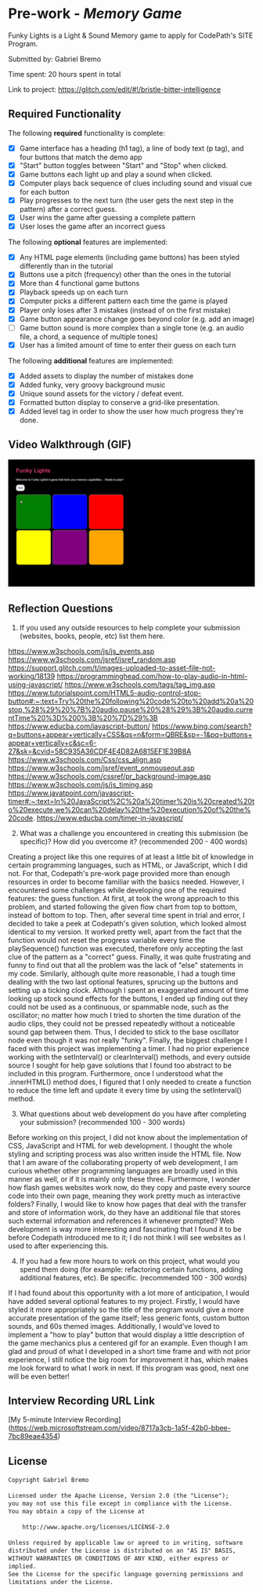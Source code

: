 # Pre-work - *Memory Game*

Funky Lights is a Light & Sound Memory game to apply for CodePath's SITE Program. 

Submitted by: Gabriel Bremo

Time spent: 20 hours spent in total

Link to project: https://glitch.com/edit/#!/bristle-bitter-intelligence

## Required Functionality

The following **required** functionality is complete:

* [x] Game interface has a heading (h1 tag), a line of body text (p tag), and four buttons that match the demo app
* [x] "Start" button toggles between "Start" and "Stop" when clicked. 
* [x] Game buttons each light up and play a sound when clicked. 
* [x] Computer plays back sequence of clues including sound and visual cue for each button
* [x] Play progresses to the next turn (the user gets the next step in the pattern) after a correct guess. 
* [x] User wins the game after guessing a complete pattern
* [x] User loses the game after an incorrect guess

The following **optional** features are implemented:

* [x] Any HTML page elements (including game buttons) has been styled differently than in the tutorial
* [x] Buttons use a pitch (frequency) other than the ones in the tutorial
* [x] More than 4 functional game buttons
* [x] Playback speeds up on each turn
* [x] Computer picks a different pattern each time the game is played
* [x] Player only loses after 3 mistakes (instead of on the first mistake)
* [x] Game button appearance change goes beyond color (e.g. add an image)
* [ ] Game button sound is more complex than a single tone (e.g. an audio file, a chord, a sequence of multiple tones)
* [x] User has a limited amount of time to enter their guess on each turn

The following **additional** features are implemented:

- [x] Added assets to display the number of mistakes done
- [x] Added funky, very groovy background music
- [x] Unique sound assets for the victory / defeat event.
- [x] Formatted button display to conserve a grid-like presentation.
- [x] Added level tag in order to show the user how much progress they're done.

## Video Walkthrough (GIF)
![me](https://github.com/Godmiliut/codepath-prework/blob/main/gif%20for%20prework.gif)

## Reflection Questions
1. If you used any outside resources to help complete your submission (websites, books, people, etc) list them here. 

https://www.w3schools.com/js/js_events.asp
https://www.w3schools.com/jsref/jsref_random.asp
https://support.glitch.com/t/images-uploaded-to-asset-file-not-working/18139
https://programminghead.com/how-to-play-audio-in-html-using-javascript/
https://www.w3schools.com/tags/tag_img.asp
https://www.tutorialspoint.com/HTML5-audio-control-stop-button#:~:text=Try%20the%20following%20code%20to%20add%20a%20stop,%28%29%20%7B%20audio.pause%20%28%29%3B%20audio.currentTime%20%3D%200%3B%20%7D%29%3B
https://www.educba.com/javascript-button/
https://www.bing.com/search?q=buttons+appear+vertically+CSS&qs=n&form=QBRE&sp=-1&pq=buttons+appear+vertically+c&sc=6-27&sk=&cvid=58C935A36CDF4E4D82A6815EF1E39B8A
https://www.w3schools.com/Css/css_align.asp
https://www.w3schools.com/jsref/event_onmouseout.asp
https://www.w3schools.com/cssref/pr_background-image.asp
https://www.w3schools.com/js/js_timing.asp
https://www.javatpoint.com/javascript-timer#:~:text=In%20JavaScript%2C%20a%20timer%20is%20created%20to%20execute,we%20can%20delay%20the%20execution%20of%20the%20code.
https://www.educba.com/timer-in-javascript/

2. What was a challenge you encountered in creating this submission (be specific)? How did you overcome it? (recommended 200 - 400 words) 

Creating a project like this one requires of at least a little bit of knowledge in certain programming languages, such as HTML, or JavaScript, which I did not. For that, Codepath's pre-work page provided more than enough resources in order to become familiar with the basics needed. However, I encountered some challenges while developing one of the required features: the guess function. At first, at took the wrong approach to this problem, and started following the given flow chart from top to bottom, instead of bottom to top. Then, after several time spent in trial and error, I decided to take a peek at Codepath's given solution, which looked almost identical to my version. It worked pretty well, apart from the fact that the function would not reset the progress variable every time the playSequence() function was executed, therefore only accepting the last clue of the pattern as a "correct" guess. Finally, it was quite frustrating and funny to find out that all the problem was the lack of "else" statements in my code.
Similarly, although quite more reasonable, I had a tough time dealing with the two last optional features, sprucing up the buttons and setting up a ticking clock. Although I spent an exaggerated amount of time looking up stock sound effects for the buttons, I ended up finding out they could not be used as a continuous, or spammable node, such as the oscillator; no matter how much I tried to shorten the time duration of the audio clips, they could not be pressed repeatedly without a noticeable sound gap between them. Thus, I decided to stick to the base oscillator node even though it was not really "funky". Finally, the biggest challenge I faced with this project was implementing a timer. I had no prior experience working with the setInterval() or clearInterval() methods, and every outside source I sought for help gave solutions that I found too abstract to be included in this program. Furthermore, once I understood what the .innerHTML() method does, I figured that I only needed to create a function to reduce the time left and update it every time by using the setInterval() method.

3. What questions about web development do you have after completing your submission? (recommended 100 - 300 words) 

Before working on this project, I did not know about the implementation of CSS, JavaScript and HTML for web development. I thought the whole styling and scripting process was also written inside the HTML file. Now that I am aware of the collaborating property of web development, I am curious whether other programming languages are broadly used in this manner as well, or if it is mainly only these three. Furthermore, I wonder how flash games websites work now, do they copy and paste every source code into their own page, meaning they work pretty much as interactive folders? Finally, I would like to know how pages that deal with the transfer and store of information work, do they have an additional file that stores such external information and references it whenever prompted? Web development is way more interesting and fascinating that I found it to be before Codepath introduced me to it; I do not think I will see websites as I used to after experiencing this.

4. If you had a few more hours to work on this project, what would you spend them doing (for example: refactoring certain functions, adding additional features, etc). Be specific. (recommended 100 - 300 words) 

If I had found about this opportunity with a lot more of anticipation, I would have added several optional features to my project. Firstly, I would have styled it more appropriately so the title of the program would give a more accurate presentation of the game itself; less generic fonts, custom button sounds, and 60s themed images. Additionally, I would've loved to implement a "how to play" button that would display a little description of the game mechanics plus a centered gif for an example. Even though I am glad and proud of what I developed in a short time frame and with not prior experience, I still notice the big room for improvement it has, which makes me look forward to what I work in next. If this program was good, next one will be even better!

## Interview Recording URL Link

[My 5-minute Interview Recording]
(https://web.microsoftstream.com/video/8717a3cb-1a5f-42b0-bbee-7bc89eae4354)


## License

    Copyright Gabriel Bremo

    Licensed under the Apache License, Version 2.0 (the "License");
    you may not use this file except in compliance with the License.
    You may obtain a copy of the License at

        http://www.apache.org/licenses/LICENSE-2.0

    Unless required by applicable law or agreed to in writing, software
    distributed under the License is distributed on an "AS IS" BASIS,
    WITHOUT WARRANTIES OR CONDITIONS OF ANY KIND, either express or implied.
    See the License for the specific language governing permissions and
    limitations under the License.
